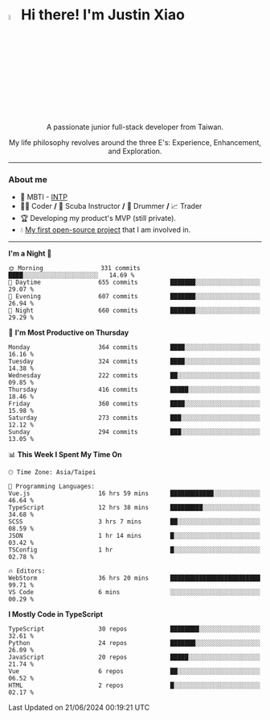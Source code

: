 # <img src="https://media.giphy.com/media/hvRJCLFzcasrR4ia7z/giphy.gif" width="5%">Hi there! I'm Justin Xiao
<p align="center">A passionate junior full-stack developer from Taiwan.  </p>
<p align="center">My life philosophy revolves around the three E's: Experience, Enhancement, and Exploration.</p>

---
### About me
- 👀 MBTI - [INTP](https://www.16personalities.com/intp-personality)
- 👨‍💻 Coder **/** 🤿 Scuba Instructor **/** 🥁 Drummer **/** 📈 Trader
- 🏆 Developing my product's MVP (still private).
- 💧 [My first open-source project](https://github.com/Game-as-a-Service/Game-Lobby-Web) that I am involved in.

---
<!--START_SECTION:waka-->
**I'm a Night 🦉** 

```text
🌞 Morning                331 commits         ████░░░░░░░░░░░░░░░░░░░░░   14.69 % 
🌆 Daytime                655 commits         ███████░░░░░░░░░░░░░░░░░░   29.07 % 
🌃 Evening                607 commits         ███████░░░░░░░░░░░░░░░░░░   26.94 % 
🌙 Night                  660 commits         ███████░░░░░░░░░░░░░░░░░░   29.29 % 
```
📅 **I'm Most Productive on Thursday** 

```text
Monday                   364 commits         ████░░░░░░░░░░░░░░░░░░░░░   16.16 % 
Tuesday                  324 commits         ████░░░░░░░░░░░░░░░░░░░░░   14.38 % 
Wednesday                222 commits         ██░░░░░░░░░░░░░░░░░░░░░░░   09.85 % 
Thursday                 416 commits         █████░░░░░░░░░░░░░░░░░░░░   18.46 % 
Friday                   360 commits         ████░░░░░░░░░░░░░░░░░░░░░   15.98 % 
Saturday                 273 commits         ███░░░░░░░░░░░░░░░░░░░░░░   12.12 % 
Sunday                   294 commits         ███░░░░░░░░░░░░░░░░░░░░░░   13.05 % 
```


📊 **This Week I Spent My Time On** 

```text
🕑︎ Time Zone: Asia/Taipei

💬 Programming Languages: 
Vue.js                   16 hrs 59 mins      ████████████░░░░░░░░░░░░░   46.64 % 
TypeScript               12 hrs 38 mins      █████████░░░░░░░░░░░░░░░░   34.68 % 
SCSS                     3 hrs 7 mins        ██░░░░░░░░░░░░░░░░░░░░░░░   08.59 % 
JSON                     1 hr 14 mins        █░░░░░░░░░░░░░░░░░░░░░░░░   03.42 % 
TSConfig                 1 hr                █░░░░░░░░░░░░░░░░░░░░░░░░   02.78 % 

🔥 Editors: 
WebStorm                 36 hrs 20 mins      █████████████████████████   99.71 % 
VS Code                  6 mins              ░░░░░░░░░░░░░░░░░░░░░░░░░   00.29 % 
```

**I Mostly Code in TypeScript** 

```text
TypeScript               30 repos            ████████░░░░░░░░░░░░░░░░░   32.61 % 
Python                   24 repos            ███████░░░░░░░░░░░░░░░░░░   26.09 % 
JavaScript               20 repos            █████░░░░░░░░░░░░░░░░░░░░   21.74 % 
Vue                      6 repos             ██░░░░░░░░░░░░░░░░░░░░░░░   06.52 % 
HTML                     2 repos             █░░░░░░░░░░░░░░░░░░░░░░░░   02.17 % 
```




 Last Updated on 21/06/2024 00:19:21 UTC
<!--END_SECTION:waka-->
